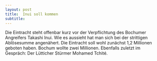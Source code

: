 ```yaml
---
layout: post
title:  Inui soll kommen
subtitle:  
---
```


Die Eintracht steht offenbar kurz vor der Verpflichtung des Bochumer Angreifers Takashi Inui. Wie es aussieht hat man sich bei der strittigen Ablösesumme angenähert. Die Eintracht soll wohl zunächst 1,2 Millionen geboten haben. Bochum wollte zwei Millionen. Ebenfalls zuletzt im Gespräch: Der Lütticher Stürmer Mohamed Tchité.


